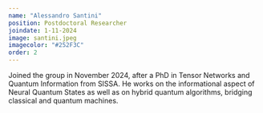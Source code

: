 ```yaml
---
name: "Alessandro Santini"
position: Postdoctoral Researcher
joindate: 1-11-2024
image: santini.jpeg
imagecolor: "#252F3C"
order: 2
---
```


Joined the group in November 2024, after a PhD in Tensor Networks and Quantum Information from SISSA.
He works on the informational aspect of Neural Quantum States as well as on hybrid quantum algorithms, bridging classical and quantum machines.